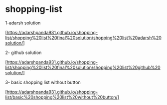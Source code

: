 # shopping-list

1-adarsh solution

[https://adarshpanda931.github.io/shopping-list/shopping%20list%20final%20solution/shopping%20list%20adarsh%20solution/]

2- github solution

[https://adarshpanda931.github.io/shopping-list/shopping%20list%20final%20solution/shopping%20list%20github%20solution/]

3-  basic shopping list without button

[https://adarshpanda931.github.io/shopping-list/basic%20shopping%20list%20without%20button/]

